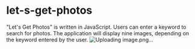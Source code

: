 # let-s-get-photos
"Let's Get Photos" is written in JavaScript. Users can enter a keyword to search for photos. The application will display nine images, depending on the keyword entered by the user.
![Uploading image.png…]()
